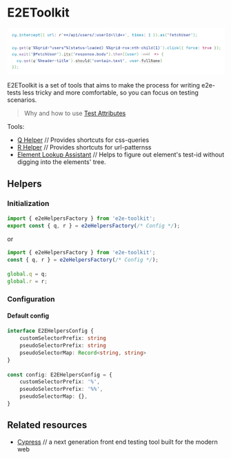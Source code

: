# E2EToolkit

![Code Sample](./docs/images/code-sample.png)

E2EToolkit is a set of tools that aims to make the process for writing e2e-tests 
less tricky and more comfortable, so you can focus on testing scenarios.

> Why and how to use [Test Attributes](docs/TestAttributes.md)

Tools:
- [Q Helper](docs/QHelper.md) // Provides shortcuts for css-queries
- [R Helper](docs/RHelper.md) // Provides shortcuts for url-patternss
- [Element Lookup Assistant](https://github.com/dmitrykatalkin/e2e-toolkit-ela) // Helps to figure out element's test-id without digging into the elements' tree.

## Helpers
### Initialization
```ts
import { e2eHelpersFactory } from 'e2e-toolkit';
export const { q, r } = e2eHelpersFactory(/* Config */);
```
or
```ts
import { e2eHelpersFactory } from 'e2e-toolkit';
const { q, r } = e2eHelpersFactory(/* Config */);

global.q = q;
global.r = r;
```

### Configuration
#### Default config
```ts
interface E2EHelpersConfig {
    customSelectorPrefix: string
    pseudoSelectorPrefix: string
    pseudoSelectorMap: Record<string, string>
}

const config: E2EHelpersConfig = {
    customSelectorPrefix: '%',
    pseudoSelectorPrefix: '%%',
    pseudoSelectorMap: {},
}
```

## Related resources
- [Cypress](https://github.com/cypress-io/cypress) // a next generation front end testing tool built for the modern web

